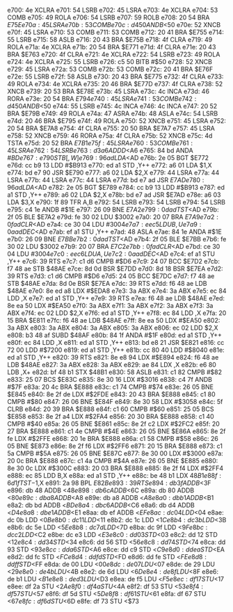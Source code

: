 e700: 4e        XCLRA
e701: 54        LSRB
e702: 45        LSRA
e703: 4e        XCLRA
e704: 53        COMB
e705: 49        ROLA
e706: 54        LSRB
e707: 59        ROLB
e708: 20 54     BRA    $E75E
e70a: 45        LSRA
e70b: 53        COMB
e70c: d4 50     ANDB   <$50
e70e: 52        XNCB
e70f: 45        LSRA
e710: 53        COMB
e711: 53        COMB
e712: 20 41     BRA    $E755
e714: 55        LSRB
e715: 58        ASLB
e716: 20 43     BRA    $E75B
e718: 4f        CLRA
e719: 49        ROLA
e71a: 4e        XCLRA
e71b: 20 54     BRA    $E771
e71d: 4f        CLRA
e71e: 20 43     BRA    $E763
e720: 4f        CLRA
e721: 4e        XCLRA
e722: 54        LSRB
e723: 49        ROLA
e724: 4e        XCLRA
e725: 55        LSRB
e726: c5 50     BITB   #$50
e728: 52        XNCB
e729: 45        LSRA
e72a: 53        COMB
e72b: 53        COMB
e72c: 20 41     BRA    $E76F
e72e: 55        LSRB
e72f: 58        ASLB
e730: 20 43     BRA    $E775
e732: 4f        CLRA
e733: 49        ROLA
e734: 4e        XCLRA
e735: 20 46     BRA    $E77D
e737: 4f        CLRA
e738: 52        XNCB
e739: 20 53     BRA    $E78E
e73b: 45        LSRA
e73c: 4c        INCA
e73d: 46        RORA
e73e: 20 54     BRA    $E794
e740: 45        LSRA
e741: 53        COMB
e742: d4 50     ANDB   <$50
e744: 55        LSRB
e745: 4c        INCA
e746: 4c        INCA
e747: 20 52     BRA    $E79B
e749: 49        ROLA
e74a: 47        ASRA
e74b: 48        ASLA
e74c: 54        LSRB
e74d: 20 46     BRA    $E795
e74f: 49        ROLA
e750: 52        XNCB
e751: 45        LSRA
e752: 20 54     BRA    $E7A8
e754: 4f        CLRA
e755: 20 50     BRA    $E7A7
e757: 45        LSRA
e758: 52        XNCB
e759: 46        RORA
e75a: 4f        CLRA
e75b: 52        XNCB
e75c: 4d        TSTA
e75d: 20 52     BRA    $E7B1
e75f: 45        LSRA
e760: 53        COMB
e761: 45        LSRA
e762: 54        LSRB
e763: d3 a6     ADDD   <$A6
e765: 84 bd     ANDA   #$BD
e767: e7 90     STB    [,W]
e769: 96 ad     LDA    <$AD
e76b: 2e 05     BGT    $E772
e76d: cc b9 13  LDD    #$B913
e770: ed a1     STD    ,Y++
e772: a6 01     LDA    $1,X
e774: bd e7 90  JSR    $E790
e777: a6 02     LDA    $2,X
e779: 44        LSRA
e77a: 44        LSRA
e77b: 44        LSRA
e77c: 44        LSRA
e77d: bd e7 ad  JSR    $E7AD
e780: 96 ad     LDA    <$AD
e782: 2e 05     BGT    $E789
e784: cc b9 13  LDD    #$B913
e787: ed a1     STD    ,Y++
e789: a6 02     LDA    $2,X
e78b: bd e7 ad  JSR    $E7AD
e78e: a6 03     LDA    $3,X
e790: 1f 89     TFR    A,B
e792: 54        LSRB
e793: 54        LSRB
e794: 54        LSRB
e795: c4 1e     ANDB   #$1E
e797: 26 09     BNE    $E7A2
e799: 0d ad     TST    <$AD
e79b: 2f 05     BLE    $E7A2
e79d: fe 30 02  LDU    $3002
e7a0: 20 07     BRA    $E7A9
e7a2: 0f ad     CLR    <$AD
e7a4: ce 30 04  LDU    #$3004
e7a7: ee c5     LDU    B,U
e7a9: 0a ad     DEC    <$AD
e7ab: ef a1     STU    ,Y++
e7ad: 48        ASLA
e7ae: 84 1e     ANDA   #$1E
e7b0: 26 09     BNE    $E7BB
e7b2: 0d ad     TST    <$AD
e7b4: 2f 05     BLE    $E7BB
e7b6: fe 30 02  LDU    $3002
e7b9: 20 07     BRA    $E7C2
e7bb: 0f ad     CLR    <$AD
e7bd: ce 30 04  LDU    #$3004
e7c0: ee c6     LDU    A,U
e7c2: 0a ad     DEC    <$AD
e7c4: ef a1     STU    ,Y++
e7c6: 39        RTS
e7c7: c1 d6     CMPB   #$D6
e7c9: 24 07     BCC    $E7D2
e7cb: f7 48 ae  STB    $48AE
e7ce: 8d 0d     BSR    $E7DD
e7d0: 8d 18     BSR    $E7EA
e7d2: 39        RTS
e7d3: c1 d6     CMPB   #$D6
e7d5: 24 05     BCC    $E7DC
e7d7: f7 48 ae  STB    $48AE
e7da: 8d 0e     BSR    $E7EA
e7dc: 39        RTS
e7dd: f6 48 ae  LDB    $48AE
e7e0: 8e ed a8  LDX    #$EDA8
e7e3: 3a        ABX
e7e4: 3a        ABX
e7e5: ec 84     LDD    ,X
e7e7: ed a1     STD    ,Y++
e7e9: 39        RTS
e7ea: f6 48 ae  LDB    $48AE
e7ed: 8e ea 50  LDX    #$EA50
e7f0: 3a        ABX
e7f1: 3a        ABX
e7f2: 3a        ABX
e7f3: 3a        ABX
e7f4: ec 02     LDD    $2,X
e7f6: ed a1     STD    ,Y++
e7f8: ec 84     LDD    ,X
e7fa: 20 15     BRA    $E811
e7fc: f6 48 ae  LDB    $48AE
e7ff: 8e ea 50  LDX    #$EA50
e802: 3a        ABX
e803: 3a        ABX
e804: 3a        ABX
e805: 3a        ABX
e806: ec 02     LDD    $2,X
e808: b3 48 af  SUBD   $48AF
e80b: 84 1f     ANDA   #$1F
e80d: ed a1     STD    ,Y++
e80f: ec 84     LDD    ,X
e811: ed a1     STD    ,Y++
e813: bd e8 21  JSR    $E821
e816: cc 72 00  LDD    #$7200
e819: ed a1     STD    ,Y++
e81b: cc 80 40  LDD    #$8040
e81e: ed a1     STD    ,Y++
e820: 39        RTS
e821: 8e e8 94  LDX    #$E894
e824: f6 48 ae  LDB    $48AE
e827: 3a        ABX
e828: 3a        ABX
e829: ae 84     LDX    ,X
e82b: e6 80     LDB    ,X+
e82d: bf 48 b1  STX    $48B1
e830: 58        ASLB
e831: c1 82     CMPB   #$82
e833: 25 07     BCS    $E83C
e835: 8e 30 16  LDX    #$3016
e838: c4 7f     ANDB   #$7F
e83a: 20 4c     BRA    $E888
e83c: c1 74     CMPB   #$74
e83e: 26 05     BNE    $E845
e840: 8e 2f de  LDX    #$2FDE
e843: 20 43     BRA    $E888
e845: c1 80     CMPB   #$80
e847: 26 06     BNE    $E84F
e849: 8e 30 58  LDX    #$3058
e84c: 5f        CLRB
e84d: 20 39     BRA    $E888
e84f: c1 60     CMPB   #$60
e851: 25 05     BCS    $E858
e853: 8e 2f a4  LDX    #$2FA4
e856: 20 30     BRA    $E888
e858: c1 40     CMPB   #$40
e85a: 26 05     BNE    $E861
e85c: 8e 2f c2  LDX    #$2FC2
e85f: 20 27     BRA    $E888
e861: c1 4e     CMPB   #$4E
e863: 26 05     BNE    $E86A
e865: 8e 2f fe  LDX    #$2FFE
e868: 20 1e     BRA    $E888
e86a: c1 58     CMPB   #$58
e86c: 26 05     BNE    $E873
e86e: 8e 2f f6  LDX    #$2FF6
e871: 20 15     BRA    $E888
e873: c1 5a     CMPB   #$5A
e875: 26 05     BNE    $E87C
e877: 8e 30 00  LDX    #$3000
e87a: 20 0c     BRA    $E888
e87c: c1 4a     CMPB   #$4A
e87e: 26 05     BNE    $E885
e880: 8e 30 0c  LDX    #$300C
e883: 20 03     BRA    $E888
e885: 8e 2f f4  LDX    #$2FF4
e888: ec 85     LDD    B,X
e88a: ed a1     STD    ,Y++
e88c: be 48 b1  LDX    $48B1
e88f: 6d 1f     TST    -$1,X
e891: 2a 98     BPL    $E82B
e893: 39        RTS
e894: db 3f     ADDB   <$3F
e896: db 48     ADDB   <$48
e898: db 6c     ADDB   <$6C
e89a: db 80     ADDB   <$80
e89c: db a8     ADDB   <$A8
e89e: db a8     ADDB   <$A8
e8a0: db b1     ADDB   <$B1
e8a2: db bd     ADDB   <$BD
e8a4: db c6     ADDB   <$C6
e8a6: db d4     ADDB   <$D4
e8a8: db e1     ADDB   <$E1
e8aa: db ef     ADDB   <$EF
e8ac: dc 04     LDD    <$04
e8ae: dc 0b     LDD    <$0B
e8b0: dc 11     LDD    <$11
e8b2: dc 1c     LDD    <$1C
e8b4: dc 3b     LDD    <$3B
e8b6: dc 5e     LDD    <$5E
e8b8: dc 7d     LDD    <$7D
e8ba: dc 9f     LDD    <$9F
e8bc: dc c2     LDD    <$C2
e8be: dc e3     LDD    <$E3
e8c0: dd 03     STD    <$03
e8c2: dd 12     STD    <$12
e8c4: dd 34     STD    <$34
e8c6: dd 56     STD    <$56
e8c8: dd 74     STD    <$74
e8ca: dd 93     STD    <$93
e8cc: dd a6     STD    <$A6
e8ce: dd c9     STD    <$C9
e8d0: dd ea     STD    <$EA
e8d2: dd fc     STD    <$FC
e8d4: dd fd     STD    <$FD
e8d6: dd fe     STD    <$FE
e8d8: dd ff     STD    <$FF
e8da: de 00     LDU    <$00
e8dc: de 07     LDU    <$07
e8de: de 29     LDU    <$29
e8e0: de 4b     LDU    <$4B
e8e2: de 6d     LDU    <$6D
e8e4: de 8f     LDU    <$8F
e8e6: de b1     LDU    <$B1
e8e8: de d3     LDU    <$D3
e8ea: de f5     LDU    <$F5
e8ec: df 17     STU    <$17
e8ee: df 2a     STU    <$2A
e8f0: df 4a     STU    <$4A
e8f2: df 53     STU    <$53
e8f4: df 57     STU    <$57
e8f6: df 5d     STU    <$5D
e8f8: df 61     STU    <$61
e8fa: df 67     STU    <$67
e8fc: df 6d     STU    <$6D
e8fe: df 73     STU    <$73
